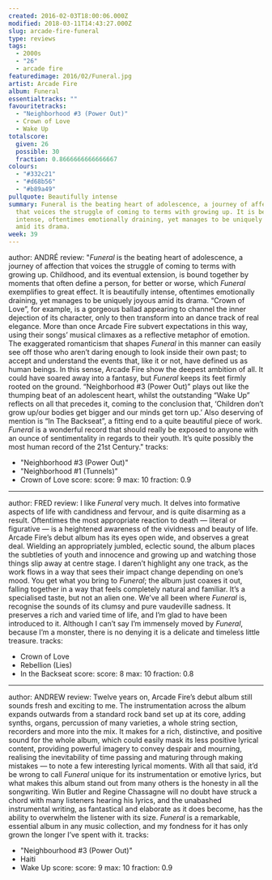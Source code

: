 ```yaml
---
created: 2016-02-03T18:00:06.000Z
modified: 2018-03-11T14:43:27.000Z
slug: arcade-fire-funeral
type: reviews
tags:
  - 2000s
  - "26"
  - arcade fire
featuredimage: 2016/02/Funeral.jpg
artist: Arcade Fire
album: Funeral
essentialtracks: ""
favouritetracks:
  - "Neighborhood #3 (Power Out)"
  - Crown of Love
  - Wake Up
totalscore:
  given: 26
  possible: 30
  fraction: 0.8666666666666667
colours:
  - "#332c21"
  - "#d68b56"
  - "#b89a49"
pullquote: Beautifully intense
summary: Funeral is the beating heart of adolescence, a journey of affection
  that voices the struggle of coming to terms with growing up. It is beautifully
  intense, oftentimes emotionally draining, yet manages to be uniquely joyous
  amid its drama.
week: 39
---
```

author: ANDRÉ
review: "*Funeral* is the beating heart of adolescence, a journey of affection
  that voices the struggle of coming to terms with growing up. Childhood, and
  its eventual extension, is bound together by moments that often define a
  person, for better or worse, which *Funeral* exemplifies to great effect.
  It is beautifully intense, oftentimes emotionally draining, yet manages to be
  uniquely joyous amid its drama. “Crown of Love”, for example, is a gorgeous
  ballad appearing to channel the inner dejection of its character, only to then
  transform into an dance track of real elegance. More than once Arcade Fire
  subvert expectations in this way, using their songs’ musical climaxes as a
  reflective metaphor of emotion. The exaggerated romanticism that shapes
  *Funeral* in this manner can easily see off those who aren’t daring enough to
  look inside their own past; to accept and understand the events that, like it
  or not, have defined us as human beings. In this sense, Arcade Fire show the
  deepest ambition of all. It could have soared away into a fantasy, but
  *Funeral* keeps its feet firmly rooted on the ground. “Neighborhood #3 (Power
  Out)” plays out like the thumping beat of an adolescent heart, whilst the
  outstanding “Wake Up” reflects on all that precedes it, coming to the
  conclusion that, ‘Children don’t grow up/our bodies get bigger and our minds
  get torn up.’ Also deserving of mention is “In The Backseat”, a fitting end to
  a quite beautiful piece of work. *Funeral* is a wonderful record that should
  really be exposed to anyone with an ounce of sentimentality in regards to
  their youth. It’s quite possibly the most human record of the 21st Century."
tracks:
  - "Neighborhood #3 (Power Out)"
  - "­Neighborhood #1 (Tunnels)"
  - ­Crown of Love
score:
  score: 9
  max: 10
  fraction: 0.9
---
author: FRED
review: I like *Funeral* very much. It delves into formative aspects of life
  with candidness and fervour, and is quite disarming as a result. Oftentimes
  the most appropriate reaction to death — literal or figurative — is a
  heightened awareness of the vividness and beauty of life. Arcade Fire’s debut
  album has its eyes open wide, and observes a great deal. Wielding an
  appropriately jumbled, eclectic sound, the album places the subtleties of
  youth and innocence and growing up and watching those things slip away at
  centre stage. I daren’t highlight any one track, as the work flows in a way
  that sees their impact change depending on one’s mood. You get what you bring
  to *Funeral*; the album just coaxes it out, falling together in a way that
  feels completely natural and familiar. It’s a specialised taste, but not an
  alien one. We’ve all been where *Funeral* is, recognise the sounds of its
  clumsy and pure vaudeville sadness. It preserves a rich and varied time of
  life, and I’m glad to have been introduced to it. Although I can’t say I’m
  immensely moved by *Funeral*, because I’m a monster, there is no denying it is
  a delicate and timeless little treasure.
tracks:
  - Crown of Love
  - ­Rebellion (Lies)
  - ­In the Backseat
score:
  score: 8
  max: 10
  fraction: 0.8
---
author: ANDREW
review: Twelve years on, Arcade Fire’s debut album still sounds fresh and
  exciting to me. The instrumentation across the album expands outwards from a
  standard rock band set up at its core, adding synths, organs, percussion of
  many varieties, a whole string section, recorders and more into the mix. It
  makes for a rich, distinctive, and positive sound for the whole album, which
  could easily mask its less positive lyrical content, providing powerful
  imagery to convey despair and mourning, realising the inevitability of time
  passing and maturing through making mistakes — to note a few interesting
  lyrical moments. With all that said, it’d be wrong to call *Funeral* unique
  for its instrumentation or emotive lyrics, but what makes this album stand out
  from many others is the honesty in all the songwriting. Win Butler and Regine
  Chassagne will no doubt have struck a chord with many listeners hearing his
  lyrics, and the unabashed instrumental writing, as fantastical and elaborate
  as it does become, has the ability to overwhelm the listener with its size.
  *Funeral* is a remarkable, essential album in any music collection, and my
  fondness for it has only grown the longer I’ve spent with it.
tracks:
  - "Neighbourhood #3 (Power Out)"
  - ­Haiti
  - ­Wake Up
score:
  score: 9
  max: 10
  fraction: 0.9
